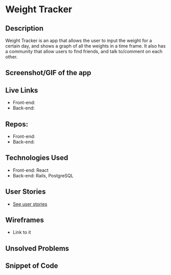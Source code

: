 # Weight Tracker

## Description

Weight Tracker is an app that allows the user to input the weight for a certain day, and shows a graph of all the weights in a time frame. It also has a community that allow users to find friends, and talk to/comment on each other.

## Screenshot/GIF of the app

## Live Links

- Front-end:
- Back-end:

## Repos:

- Front-end:
- Back-end:

## Technologies Used

- Front-end: React
- Back-end: Rails, PostgreSQL

## User Stories

- [See user stories](https://github.com/ZGZOO/weight-tracker/blob/master/planning/planning.md)

## Wireframes

- Link to it

## Unsolved Problems

## Snippet of Code
